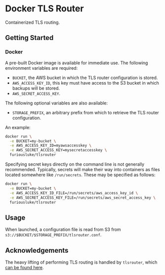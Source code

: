 # Docker TLS Router

Containerized TLS routing.

## Getting Started

### Docker

A pre-built Docker image is available for immediate use. The following
environment variables are required:

 * `BUCKET`, the AWS bucket in which the TLS router configuration is stored.
 * `AWS_ACCESS_KEY_ID`, this key must have access to the S3 bucket in which
   backups will be stored.
 * `AWS_SECRET_ACCESS_KEY`.

The following optional variables are also available:

 * `STORAGE_PREFIX`, an arbitrary prefix from which to retrieve the TLS router
   configuration.
 
An example:
 
```bash
docker run \
  -e BUCKET=my-bucket \
  -e AWS_ACCESS_KEY_ID=myawsaccesskey \
  -e AWS_SECRET_ACCESS_KEY=mysecretaccesskey \
  furiousluke/tlsrouter
```

Specifying secret keys directly on the command line is not generally
recommended. Typically, secrets will make their way into containers as files
located somewhere like `/run/secrets`. These may be specified as follows:

```bash
docker run \
  -e BUCKET=my-bucket \
  -e AWS_ACCESS_KEY_ID_FILE=/run/secrets/aws_access_key_id \
  -e AWS_SECRET_ACCESS_KEY_FILE=/run/secrets/aws_secret_access_key \
  furiousluke/tlsrouter
```

## Usage

When launched, a configuration file is read from S3 from
`s3://$BUCKET/$STORAGE_PREFIX/tlsrouter.conf`.

## Acknowledgements

The heavy lifting of performing TLS routing is handled by `tlsrouter`, which
[can be found
here](https://github.com/inetaf/tcpproxy/blob/master/cmd/tlsrouter/README.md).
